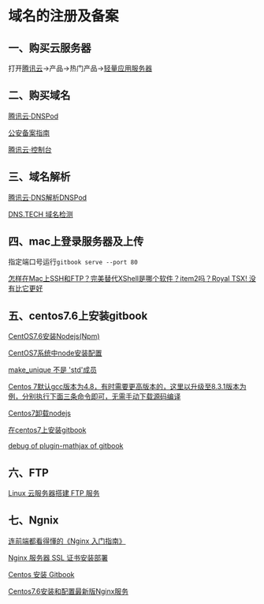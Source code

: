 # 域名的注册及备案

## 一、购买云服务器

打开[腾讯云](https://cloud.tencent.com/)->产品->热门产品->[轻量应用服务器](https://cloud.tencent.com/product/lighthouse)

## 二、购买域名

[腾讯云·DNSPod](https://dnspod.cloud.tencent.com/)

[公安备案指南](https://mc.tencent.com/sGHQTV1h)

[腾讯云·控制台](https://mc.tencent.com/xIbx91Z8)


## 三、域名解析

[腾讯云·DNS解析DNSPod](https://console.cloud.tencent.com/cns)

[DNS.TECH 域名检测](https://dns.tech/)

## 四、mac上登录服务器及上传

指定端口号运行`gitbook serve --port 80`


[怎样在Mac上SSH和FTP？完美替代XShell是哪个软件？item2吗？Royal TSX! 没有比它更好](https://www.bilibili.com/video/av70623689?from=search)

## 五、centos7.6上安装gitbook

[CentOS7.6安装Nodejs(Npm)](https://www.jianshu.com/p/4a77379ad982)

[CentOS7系统中node安装配置](https://segmentfault.com/a/1190000039803473)

[make_unique 不是 'std'成员](https://blog.csdn.net/jiao_mrswang/article/details/97385323)

[Centos 7默认gcc版本为4.8，有时需要更高版本的，这里以升级至8.3.1版本为例，分别执行下面三条命令即可，无需手动下载源码编译](https://www.cnblogs.com/jixiaohua/p/11732225.html)

[Centos7卸载nodejs](https://blog.csdn.net/chending_cd/article/details/100555955)

[在centos7上安装gitbook](https://www.jianshu.com/p/4ddfe52a27e4)

[debug of plugin-mathjax of gitbook](https://stackoverflow.com/questions/68499613/debug-of-plugin-mathjax-of-gitbook)


## 六、FTP

[Linux 云服务器搭建 FTP 服务](https://cloud.tencent.com/document/product/213/10912)


## 七、Ngnix

[连前端都看得懂的《Nginx 入门指南》](https://juejin.cn/post/6844904129987526663)

[Nginx 服务器 SSL 证书安装部署](https://cloud.tencent.com/document/product/400/35244)

[Centos 安装 Gitbook](http://zllbook.tudouwa.fun/Nginx%E4%B8%8EGitbook/Gitbook%E9%85%8D%E7%BD%AE%E4%B8%8E%E9%83%A8%E7%BD%B2.html)

[Centos7.6安装和配置最新版Nginx服务](https://blog.csdn.net/baiyunxiaoxiao_chen/article/details/107420849)
